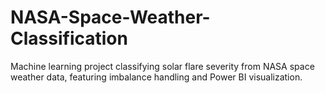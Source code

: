 # NASA-Space-Weather-Classification
Machine learning project classifying solar flare severity from NASA space weather data, featuring imbalance handling and Power BI visualization.
